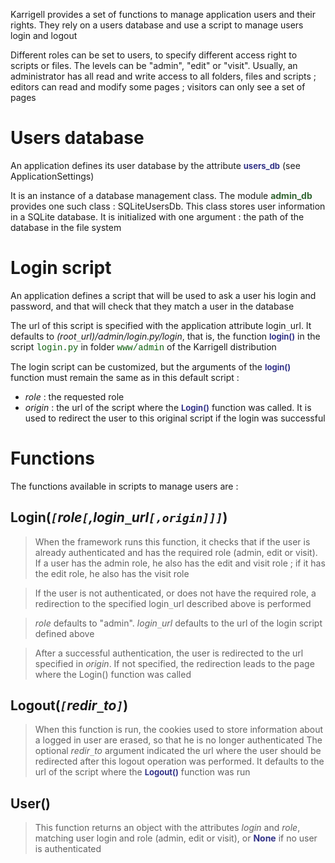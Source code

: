 Karrigell provides a set of functions to manage application users and their rights. They rely on a users database and use a script to manage users login and logout

Different roles can be set to users, to specify different access right to scripts or files. The levels can be "admin", "edit" or "visit". Usually, an administrator has all read and write access to all folders, files and scripts ; editors can read and modify some pages ; visitors can only see a set of pages

# Users database #

An application defines its user database by the attribute <font color='#338' size='2'><b>users_db</b></font> (see ApplicationSettings)

It is an instance of a database management class. The module <font color='#336633'><b>admin_db</b></font> provides one such class : SQLiteUsersDb. This class stores user information in a SQLite database. It is initialized with one argument : the path of the database in the file system

# Login script #

An application defines a script that will be used to ask a user his login and password, and that will check that they match a user in the database

The url of this script is specified with the application attribute login`_`url. It defaults to _(root`_`url)/admin/login.py/login_, that is, the function <font color='#338' size='2'><b>login()</b></font> in the script <font color='#106010' face='courier'>login.py</font> in folder <font color='#106010' face='courier'>www/admin</font> of the Karrigell distribution

The login script can be customized, but the arguments of the <font color='#338' size='2'><b>login()</b></font> function must remain the same as in this default script :
  * _role_ : the requested role
  * _origin_ : the url of the script where the <font color='#338' size='2'><b>Login()</b></font> function was called. It is used to redirect the user to this original script if the login was successful

# Functions #

The functions available in scripts to manage users are :

## Login(_`[`role`[`,login`_`url`[,origin]]]`_) ##
> When the framework runs this function, it checks that if the user is already authenticated and has the required role (admin, edit or visit). If a user has the admin role, he also has the edit and visit role ; if it has the edit role, he also has the visit role

> If the user is not authenticated, or does not have the required role, a redirection to the specified login`_`url described above is performed

> _role_ defaults to "admin". _login`_`url_ defaults to the url of the login script defined above

> After a successful authentication, the user is redirected to the url specified in _origin_. If not specified, the redirection leads to the page where the Login() function was called

## Logout(_`[`redir`_`to`]`_) ##
> When this function is run, the cookies used to store information about a logged in user are erased, so that he is no longer authenticated
> The optional _redir`_`to_ argument indicated the url where the user should be redirected after this logout operation was performed. It defaults to the url of the script where the <font color='#338' size='2'><b>Logout()</b></font> function was run

## User() ##
> This function returns an object with the attributes _login_ and _role_, matching user login and role (admin, edit or visit), or <font color='#333388'><b>None</b></font> if no user is authenticated